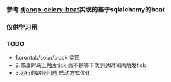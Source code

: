 ### 参考 [django-celery-beat](https://github.com/celery/django-celery-beat)实现的基于sqlalchemy的beat

### 仅供学习用



### TODO

- 1.crontab/solar/clock 实现
- 2.修改时马上触发tick,而不是等下次到达时间再触发tick
- 3.运行的路径问题,启动方式优化



